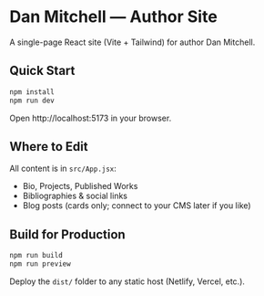 # Dan Mitchell — Author Site

A single-page React site (Vite + Tailwind) for author Dan Mitchell.

## Quick Start

```bash
npm install
npm run dev
```

Open http://localhost:5173 in your browser.

## Where to Edit

All content is in `src/App.jsx`:
- Bio, Projects, Published Works
- Bibliographies & social links
- Blog posts (cards only; connect to your CMS later if you like)

## Build for Production

```bash
npm run build
npm run preview
```

Deploy the `dist/` folder to any static host (Netlify, Vercel, etc.).
